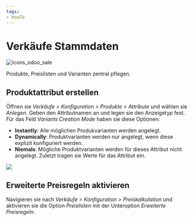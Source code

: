 ```yaml
---
tags:
- HowTo
---
```


# Verkäufe Stammdaten
![icons_odoo_sale](assets/icons_odoo_sale.png)

Produkte, Preislisten und Varianten zentral pflegen.

## Produktattribut erstellen

Öffnen sie *Verkäufe > Konfiguration > Produkte > Attribute* und wählen sie *Anlegen*. Geben den Attributnamen an und legen sie den Anzeigetyp fest. Für das Feld *Variants Creation Mode* haben sie diese Optionen:
* **Instantly**: Alle möglichen Produkvarianten werden angelegt.
* **Dynamically**: Produktvarianten werden nur angelegt, wenn diese explizit konfiguriert werden.
* **Niemals**: Mögliche Produktvarianten werden für dieses Attribut nicht angelegt.
Zuletzt tragen sie Werte für das Attribut ein.

![](assets/Verkäufe%20Stammdaten%20Produktattributte.png)

## Erweiterte Preisregeln aktivieren

Navigieren sie nach *Verkäufe > Konfiguration > Preiskalkulation* und aktivieren sie die Option *Preislisten* mit der Unteroption *Erweiterte Preisregeln*.